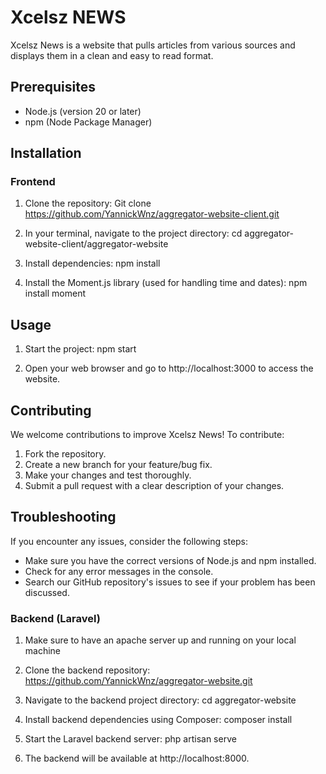 # Xcelsz NEWS

Xcelsz News is a website that pulls articles from various sources and displays them in a clean and easy to read format.

## Prerequisites

- Node.js (version 20 or later)
- npm (Node Package Manager)

## Installation

### Frontend

1. Clone the repository: Git clone https://github.com/YannickWnz/aggregator-website-client.git

2. In your terminal, navigate to the project directory: cd aggregator-website-client/aggregator-website

3. Install dependencies: npm install 

4. Install the Moment.js library (used for handling time and dates): npm install moment

## Usage

1. Start the project: npm start

2. Open your web browser and go to http://localhost:3000 to access the website.

## Contributing

We welcome contributions to improve Xcelsz News! To contribute:

1. Fork the repository.
2. Create a new branch for your feature/bug fix.
3. Make your changes and test thoroughly.
4. Submit a pull request with a clear description of your changes.

## Troubleshooting

If you encounter any issues, consider the following steps:

- Make sure you have the correct versions of Node.js and npm installed.
- Check for any error messages in the console.
- Search our GitHub repository's issues to see if your problem has been discussed.

### Backend (Laravel)

1. Make sure to have an apache server up and running on your local machine

1. Clone the backend repository: https://github.com/YannickWnz/aggregator-website.git

2. Navigate to the backend project directory: cd aggregator-website

3. Install backend dependencies using Composer: composer install

4. Start the Laravel backend server: php artisan serve

5. The backend will be available at http://localhost:8000.



